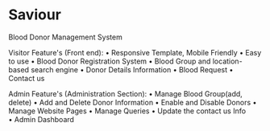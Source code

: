 # Saviour
Blood Donor Management System

Visitor Feature's (Front end):
• Responsive Template, Mobile Friendly
• Easy to use
• Blood Donor Registration System
• Blood Group and location-based search engine
• Donor Details Information
• Blood Request 
• Contact us 

Admin Feature's (Administration Section):
• Manage Blood Group(add, delete)
• Add and Delete Donor Information
• Enable and Disable Donors
• Manage Website Pages
• Manage Queries
• Update the contact us Info
• Admin Dashboard
